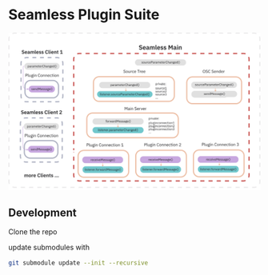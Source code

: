 # Seamless Plugin Suite

![Seamless Plugins Signal Flow](./docs/graphics/seamless-plugin-suite_signal-flow.png)

## Development

Clone the repo

update submodules with

```bash
git submodule update --init --recursive
```
